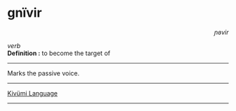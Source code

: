 
# gnïvir

<div align="right"><i>ɲɞvir</i></div>

*verb*  
**Definition :** to become the target of  

---

Marks the passive voice.  

---

[Kivümi Language](../README.md)

---

